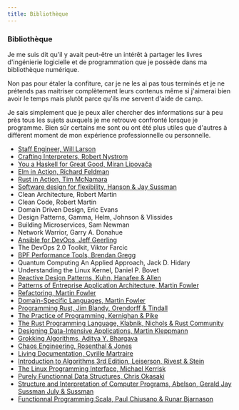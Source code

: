 ```yaml
---
title: Bibliothèque
---
```

### Bibliothèque

Je me suis dit qu'il y avait peut-être un intérêt à partager les livres d'ingénierie
logicielle et de programmation que je possède dans ma bibliothèque numérique.

Non pas pour étaler la confiture, car je ne les ai pas tous terminés et je ne prétends 
pas maitriser complètement leurs contenus même si j'aimerai bien avoir le temps
mais plutôt parce qu'ils me servent d'aide de camp.

Je sais simplement que je peux aller chercher des informations sur à
peu près tous les sujets auxquels je me retrouve confronté lorsque je programme.
Bien sûr certains me sont ou ont été plus utiles que d'autres à différent moment de mon
expérience professionnelle ou personnelle.

- [Staff Engineer, Will Larson](https://staffeng.com/book)
- [Crafting Interpreters, Robert Nystrom](https://craftinginterpreters.com/)
- [You a Haskell for Great Good, Miran Lipovača](http://learnyouahaskell.com/)
- [Elm in Action, Richard Feldman](https://www.manning.com/books/elm-in-action)
- [Rust in Action, Tim McNamara](https://www.rustinaction.com/)
- [Software design for flexibility, Hanson & Jay Sussman](https://mitpress.mit.edu/9780262045490/software-design-for-flexibility/)
- Clean Architecture, Robert Martin
- Clean Code, Robert Martin
- Domain Driven Design, Eric Evans
- Design Patterns, Gamma, Helm, Johnson & Vlissides
- Building Microservices, Sam Newman
- Network Warrior, Garry A. Donahue
- [Ansible for DevOps, Jeff Geerling](https://www.ansiblefordevops.com/)
- The DevOps 2.0 Toolkit, Viktor Farcic
- [BPF Performance Tools, Brendan Gregg](https://www.brendangregg.com/bpf-performance-tools-book.html)
- Quantum Computing An Applied Approach, Jack D. Hidary
- Understanding the Linux Kernel, Daniel P. Bovet
- [Reactive Design Patterns, Kuhn, Hanafee & Allen](https://www.manning.com/books/reactive-design-patterns)
- [Patterns of Entreprise Application Architecture, Martin Fowler](https://www.martinfowler.com/books/eaa.html)
- [Refactoring, Martin Fowler](https://martinfowler.com/books/refactoring.html)
- [Domain-Specific Languages, Martin Fowler](https://martinfowler.com/books/dsl.html)
- [Programming Rust, Jim Blandy, Orendorff & Tindall](https://www.oreilly.com/library/view/programming-rust-2nd/9781492052586/)
- [The Practice of Programming, Kernighan & Pike](https://www.cs.princeton.edu/~bwk/tpop.webpage/)
- [The Rust Programming Language, Klabnik, Nichols & Rust Community](https://doc.rust-lang.org/book/)
- [Designing Data-Intensive Applications, Martin Kleppmann](https://dataintensive.net/)
- [Grokking Algorithms, Aditya Y. Bhargava](https://www.manning.com/books/grokking-algorithms)
- [Chaos Engineering, Rosenthal & Jones](https://www.oreilly.com/library/view/chaos-engineering/9781492043850/)
- [Living Documentation, Cyrille Martraire](https://www.oreilly.com/library/view/living-documentation-continuous/9780134689418/)
- [Introduction to Algorithms 3rd Edition, Leiserson, Rivest & Stein](http://mitpress.mit.edu/9780262046305/introduction-to-algorithms/)
- [The Linux Programming Interface, Michael Kerrisk](https://www.oreilly.com/library/view/the-linux-programming/9781593272203/)
- [Purely Functionnal Data Structures, Chris Okasaki](https://www.cambridge.org/core/books/purely-functional-data-structures/0409255DA1B48FA731859AC72E34D494)
- [Structure and Interpretation of Computer Programs, Abelson, Gerald Jay Sussman July & Sussman](https://en.wikipedia.org/wiki/Structure_and_Interpretation_of_Computer_Programs)
- [Functionnal Programming Scala, Paul Chiusano & Runar Bjarnason](https://www.manning.com/books/functional-programming-in-scala)